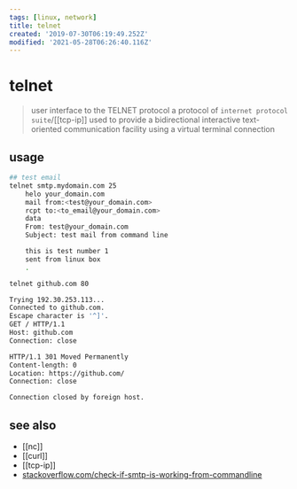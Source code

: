 ```yaml
---
tags: [linux, network]
title: telnet
created: '2019-07-30T06:19:49.252Z'
modified: '2021-05-28T06:26:40.116Z'
---
```


# telnet

> user interface to the TELNET protocol
> a protocol of `internet protocol suite`/[[tcp-ip]] 
> used to provide a bidirectional interactive text-oriented communication facility using a virtual terminal connection

## usage
```sh
## test email
telnet smtp.mydomain.com 25
    helo your_domain.com
    mail from:<test@your_domain.com>
    rcpt to:<to_email@your_domain.com>
    data
    From: test@your_domain.com
    Subject: test mail from command line

    this is test number 1
    sent from linux box
    .
```
```sh
telnet github.com 80

Trying 192.30.253.113...
Connected to github.com.
Escape character is '^]'.
GET / HTTP/1.1
Host: github.com
Connection: close

HTTP/1.1 301 Moved Permanently
Content-length: 0
Location: https://github.com/
Connection: close

Connection closed by foreign host.
```
## see also
- [[nc]]
- [[curl]]
- [[tcp-ip]]
- [stackoverflow.com/check-if-smtp-is-working-from-commandline](https://stackoverflow.com/a/11988455)
